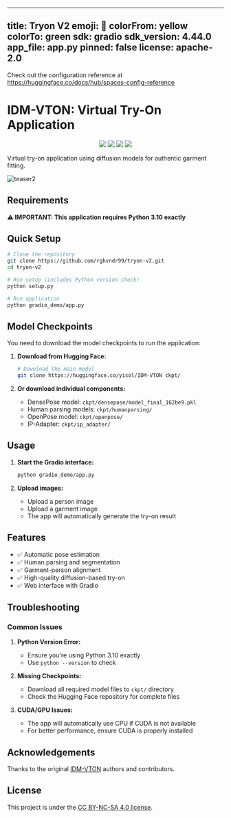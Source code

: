 
---
title: Tryon V2
emoji: 👀
colorFrom: yellow
colorTo: green
sdk: gradio
sdk_version: 4.44.0
app_file: app.py
pinned: false
license: apache-2.0
---

Check out the configuration reference at https://huggingface.co/docs/hub/spaces-config-reference

# IDM-VTON: Virtual Try-On Application

<div align="center">

<a href='https://idm-vton.github.io'><img src='https://img.shields.io/badge/Project-Page-green'></a>
<a href='https://arxiv.org/abs/2403.05139'><img src='https://img.shields.io/badge/Paper-Arxiv-red'></a>
<a href='https://huggingface.co/spaces/yisol/IDM-VTON'><img src='https://img.shields.io/badge/%F0%9F%A4%97%20Hugging%20Face-Demo-yellow'></a>
<a href='https://huggingface.co/yisol/IDM-VTON'><img src='https://img.shields.io/badge/%F0%9F%A4%97%20Hugging%20Face-Model-blue'></a>

</div>

Virtual try-on application using diffusion models for authentic garment fitting.

![teaser2](assets/teaser2.png)

## Requirements

**⚠️ IMPORTANT: This application requires Python 3.10 exactly**

## Quick Setup

```bash
# Clone the repository
git clone https://github.com/rghvndr99/tryon-v2.git
cd tryon-v2

# Run setup (includes Python version check)
python setup.py

# Run application
python gradio_demo/app.py
```

## Model Checkpoints

You need to download the model checkpoints to run the application:

1. **Download from Hugging Face:**
   ```bash
   # Download the main model
   git clone https://huggingface.co/yisol/IDM-VTON ckpt/
   ```

2. **Or download individual components:**
   - DensePose model: `ckpt/densepose/model_final_162be9.pkl`
   - Human parsing models: `ckpt/humanparsing/`
   - OpenPose model: `ckpt/openpose/`
   - IP-Adapter: `ckpt/ip_adapter/`

## Usage

1. **Start the Gradio interface:**
   ```bash
   python gradio_demo/app.py
   ```

2. **Upload images:**
   - Upload a person image
   - Upload a garment image
   - The app will automatically generate the try-on result

## Features

- ✅ Automatic pose estimation
- ✅ Human parsing and segmentation
- ✅ Garment-person alignment
- ✅ High-quality diffusion-based try-on
- ✅ Web interface with Gradio

## Troubleshooting

### Common Issues

1. **Python Version Error:**
   - Ensure you're using Python 3.10 exactly
   - Use `python --version` to check

2. **Missing Checkpoints:**
   - Download all required model files to `ckpt/` directory
   - Check the Hugging Face repository for complete files

3. **CUDA/GPU Issues:**
   - The app will automatically use CPU if CUDA is not available
   - For better performance, ensure CUDA is properly installed

## Acknowledgements

Thanks to the original [IDM-VTON](https://github.com/yisol/IDM-VTON) authors and contributors.

## License

This project is under the [CC BY-NC-SA 4.0 license](https://creativecommons.org/licenses/by-nc-sa/4.0/legalcode).


